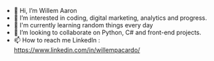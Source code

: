 - 👋 Hi, I’m Willem Aaron
- 👀 I’m interested in coding, digital marketing, analytics and progress.
- 🌱 I'm currently learning random things every day
- 💞️ I’m looking to collaborate on Python, C# and front-end projects.
- 📫 How to reach me LinkedIn : https://www.linkedin.com/in/willempacardo/

<!---
thisismaw/thisismaw is a ✨ special ✨ repository because its `README.md` (this file) appears on your GitHub profile.
You can click the Preview link to take a look at your changes.
--->
